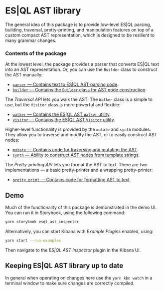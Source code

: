 # ES|QL AST library

The general idea of this package is to provide low-level ES|QL parsing,
building, traversal, pretty-printing, and manipulation features on top of a
custom compact AST representation, which is designed to be resilient to many
grammar changes.


### Contents of the package

At the lowest level, the package provides a parser that converts ES|QL text into
an AST representation. Or, you can use the `Builder` class to construct the AST
manually:

- [`parser` &mdash; Contains text to ES|QL AST parsing code](./src/parser/README.md).
- [`builder` &mdash; Contains the `Builder` class for AST node construction](./src/builder/README.md).

The *Traversal API* lets you walk the AST. The `Walker` class is a simple
to use, but the `Visitor` class is more powerful and flexible:

- [`walker` &mdash; Contains the ES|QL AST `Walker` utility](./src/walker/README.md).
- [`visitor` &mdash; Contains the ES|QL AST `Visitor` utility](./src/visitor/README.md).

Higher-level functionality is provided by the `mutate` and `synth` modules. They
allow you to traverse and modify the AST, or to easily construct AST nodes:

- [`mutate` &mdash; Contains code for traversing and mutating the AST](./src/mutate/README.md).
- [`synth` &mdash; Ability to construct AST nodes from template strings](./src/synth/README.md).

The *Pretty-printing API* lets you format the AST to text. There are two
implementations &mdash; a basic pretty-printer and a wrapping pretty-printer:

- [`pretty_print` &mdash; Contains code for formatting AST to text](./src/pretty_print/README.md).


## Demo

Much of the functionality of this package is demonstrated in the demo UI. You
can run it in Storybook, using the following command:

```bash
yarn storybook esql_ast_inspector
```

Alternatively, you can start Kibana with *Example Plugins* enabled, using:

```bash
yarn start --run-examples
```

Then navigate to the *ES|QL AST Inspector* plugin in the Kibana UI.


## Keeping ES|QL AST library up to date

In general when operating on changes here use the `yarn kbn watch` in a terminal
window to make sure changes are correctly compiled.
